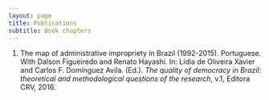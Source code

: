```yaml
---
layout: page
title: Publications
subtitle: Book chapters
---
```


1.  The map of administrative impropriety in Brazil (1992-2015). Portuguese. With Dalson Figueiredo and Renato Hayashi. In: Lídia de Oliveira Xavier and Carlos F. Domínguez Avila. (Ed.). *The quality of democracy in Brazil: theoretical and methodological questions of the research*, v.1, Editora CRV, 2016.
